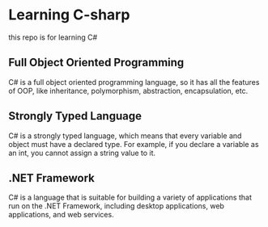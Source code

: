 <!-- Genera una descripcion sobre lo que se contendra en esta carpeta --->

# Learning C-sharp

this repo is for learning C#

## Full Object Oriented Programming

C# is a full object oriented programming language, so it has all the features of OOP, like inheritance, polymorphism, abstraction, encapsulation, etc.

## Strongly Typed Language

C# is a strongly typed language, which means that every variable and object must have a declared type. For example, if you declare a variable as an int, you cannot assign a string value to it.

## .NET Framework

C# is a language that is suitable for building a variety of applications that run on the .NET Framework, including desktop applications, web applications, and web services.
